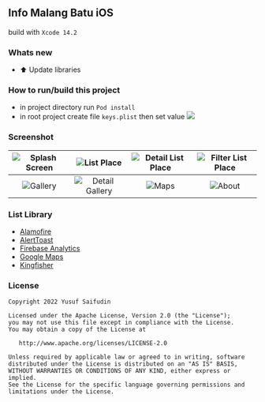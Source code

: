 ## Info Malang Batu iOS ##

build with `Xcode 14.2`

### Whats new ###
- :arrow_up: Update libraries

### How to run/build this project ###
- in project directory run ```Pod install```
- in root project create file ```keys.plist``` then set value ![](https://images2.imgbox.com/62/c5/D3UZ3vqN_o.png)

### Screenshot ###
| ![Splash Screen](https://i.imgur.com/VJZHHbj.png) | ![List Place](https://i.imgur.com/nGSXLUe.png) | ![Detail List Place](https://i.imgur.com/7RtxVRi.png) | ![Filter List Place](https://i.imgur.com/IUjZe7w.png) |
| :---: | :---: | :---: | :---: |
| ![Gallery](https://i.imgur.com/YsVjlch.png) | ![Detail Gallery](https://i.imgur.com/czijTtf.png) | ![Maps](https://i.imgur.com/Tu6fqfx.png) | ![About](https://i.imgur.com/uWUfn4u.png) |

### List Library ###
- [Alamofire](https://cocoapods.org/pods/Alamofire)
- [AlertToast](https://cocoapods.org/pods/AlertToast)
- [Firebase Analytics](https://cocoapods.org/pods/FirebaseAnalytics)
- [Google Maps](https://cocoapods.org/pods/GoogleMaps)
- [Kingfisher](https://cocoapods.org/pods/Kingfisher)

### License ###

    Copyright 2022 Yusuf Saifudin

    Licensed under the Apache License, Version 2.0 (the "License");
    you may not use this file except in compliance with the License.
    You may obtain a copy of the License at

       http://www.apache.org/licenses/LICENSE-2.0

    Unless required by applicable law or agreed to in writing, software
    distributed under the License is distributed on an "AS IS" BASIS,
    WITHOUT WARRANTIES OR CONDITIONS OF ANY KIND, either express or implied.
    See the License for the specific language governing permissions and
    limitations under the License.

